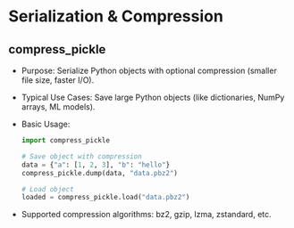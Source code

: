 # Serialization & Compression
## compress_pickle

- Purpose: Serialize Python objects with optional compression (smaller file size, faster I/O).

 - Typical Use Cases: Save large Python objects (like dictionaries, NumPy arrays, ML models).

 - Basic Usage:
    ```python
    import compress_pickle

    # Save object with compression
    data = {"a": [1, 2, 3], "b": "hello"}
    compress_pickle.dump(data, "data.pbz2")

    # Load object
    loaded = compress_pickle.load("data.pbz2")
    ```

 - Supported compression algorithms: bz2, gzip, lzma, zstandard, etc.